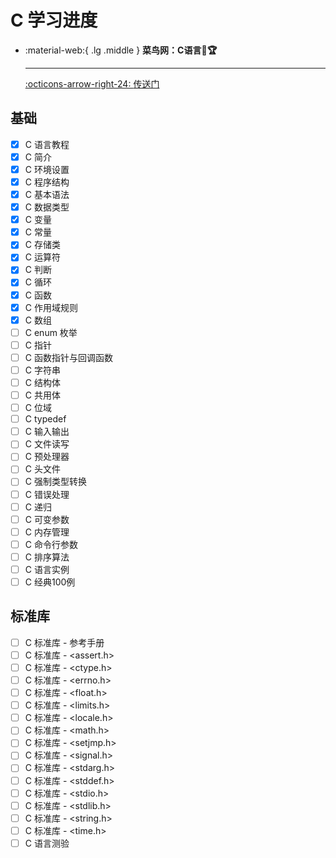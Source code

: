 # C 学习进度

<div class="grid cards" markdown>

-   :material-web:{ .lg .middle } __菜鸟网：C语言🎯🏆__

    ---

    [:octicons-arrow-right-24: <a href="https://www.runoob.com/cprogramming/c-tutorial.html" target="_blank"> 传送门 </a>](#)

</div>

## 基础
- [x] C 语言教程
- [x] C 简介
- [x] C 环境设置
- [x] C 程序结构
- [x] C 基本语法
- [x] C 数据类型
- [x] C 变量
- [x] C 常量
- [x] C 存储类
- [x] C 运算符
- [x] C 判断
- [x] C 循环
- [x] C 函数
- [x] C 作用域规则
- [x] C 数组
- [ ] C enum 枚举
- [ ] C 指针
- [ ] C 函数指针与回调函数
- [ ] C 字符串
- [ ] C 结构体
- [ ] C 共用体
- [ ] C 位域
- [ ] C typedef
- [ ] C 输入输出
- [ ] C 文件读写
- [ ] C 预处理器
- [ ] C 头文件
- [ ] C 强制类型转换
- [ ] C 错误处理
- [ ] C 递归
- [ ] C 可变参数
- [ ] C 内存管理
- [ ] C 命令行参数
- [ ] C 排序算法
- [ ] C 语言实例
- [ ] C 经典100例

## 标准库
- [ ] C 标准库 - 参考手册
- [ ] C 标准库 - <assert.h>
- [ ] C 标准库 - <ctype.h>
- [ ] C 标准库 - <errno.h>
- [ ] C 标准库 - <float.h>
- [ ] C 标准库 - <limits.h>
- [ ] C 标准库 - <locale.h>
- [ ] C 标准库 - <math.h>
- [ ] C 标准库 - <setjmp.h>
- [ ] C 标准库 - <signal.h>
- [ ] C 标准库 - <stdarg.h>
- [ ] C 标准库 - <stddef.h>
- [ ] C 标准库 - <stdio.h>
- [ ] C 标准库 - <stdlib.h>
- [ ] C 标准库 - <string.h>
- [ ] C 标准库 - <time.h>
- [ ] C 语言测验